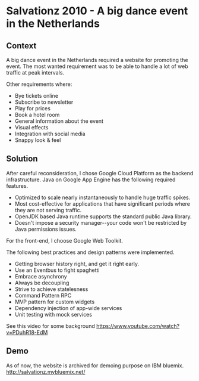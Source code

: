 
Salvationz 2010 - A big dance event in the Netherlands
===

Context
---
A big dance event in the Netherlands required a website for promoting the event.  The most wanted requirement was to be able to handle a lot of web traffic at peak intervals.  

Other requirements where:
* Bye tickets online
* Subscribe to newsletter
* Play for prices
* Book a hotel room
* General information about the event
* Visual effects
* Integration with social media
* Snappy look & feel 

Solution
---
After careful reconsideration, I chose Google Cloud Platform as the backend infrastructure. Java on Google App Engine has the following required features.
* Optimized to scale nearly instantaneously to handle huge traffic spikes.
* Most cost-effective for applications that have significant periods where they are not serving traffic.
* OpenJDK based Java runtime supports the standard public Java library.
* Doesn't impose a security manager--your code won't be restricted by Java permissions issues.

For the front-end, I choose Google Web Toolkit.

The following best practices and design patterns were implemented.
* Getting browser history right, and get it right early.
* Use an Eventbus to fight spaghetti
* Embrace asynchrony
* Always be decoupling
* Strive to achieve statelesness
* Command Pattern RPC
* MVP pattern for custom widgets
* Dependency injection of app-wide services
* Unit testing with mock services

See this video for some background
https://www.youtube.com/watch?v=PDuhR18-EdM

Demo
---
As of now, the website is archived for demoing purpose on IBM bluemix.
http://salvationz.mybluemix.net/




